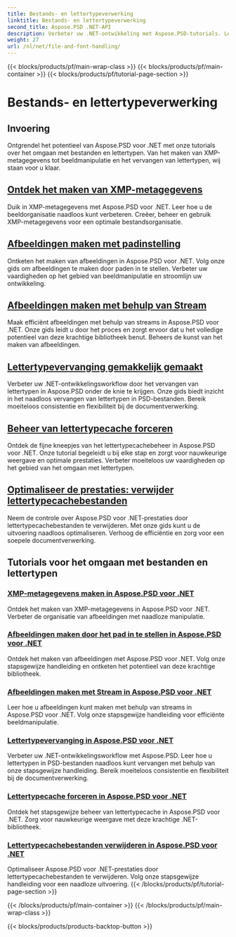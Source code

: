 ```yaml
---
title: Bestands- en lettertypeverwerking
linktitle: Bestands- en lettertypeverwerking
second_title: Aspose.PSD .NET-API
description: Verbeter uw .NET-ontwikkeling met Aspose.PSD-tutorials. Leer lettertypevervanging, het maken van XMP-metagegevens en cachebeheer voor optimale workflow-efficiëntie.
weight: 27
url: /nl/net/file-and-font-handling/
---
```


{{< blocks/products/pf/main-wrap-class >}}
{{< blocks/products/pf/main-container >}}
{{< blocks/products/pf/tutorial-page-section >}}

# Bestands- en lettertypeverwerking

## Invoering

Ontgrendel het potentieel van Aspose.PSD voor .NET met onze tutorials over het omgaan met bestanden en lettertypen. Van het maken van XMP-metagegevens tot beeldmanipulatie en het vervangen van lettertypen, wij staan voor u klaar.

## [Ontdek het maken van XMP-metagegevens](./create-xmp-metadata/)
Duik in XMP-metagegevens met Aspose.PSD voor .NET. Leer hoe u de beeldorganisatie naadloos kunt verbeteren. Creëer, beheer en gebruik XMP-metagegevens voor een optimale bestandsorganisatie.

## [Afbeeldingen maken met padinstelling](./create-images-setting-path/)
Ontketen het maken van afbeeldingen in Aspose.PSD voor .NET. Volg onze gids om afbeeldingen te maken door paden in te stellen. Verbeter uw vaardigheden op het gebied van beeldmanipulatie en stroomlijn uw ontwikkeling.

## [Afbeeldingen maken met behulp van Stream](./create-images-using-stream/)
Maak efficiënt afbeeldingen met behulp van streams in Aspose.PSD voor .NET. Onze gids leidt u door het proces en zorgt ervoor dat u het volledige potentieel van deze krachtige bibliotheek benut. Beheers de kunst van het maken van afbeeldingen.

## [Lettertypevervanging gemakkelijk gemaakt](./font-replacement/)
Verbeter uw .NET-ontwikkelingsworkflow door het vervangen van lettertypen in Aspose.PSD onder de knie te krijgen. Onze gids biedt inzicht in het naadloos vervangen van lettertypen in PSD-bestanden. Bereik moeiteloos consistentie en flexibiliteit bij de documentverwerking.

## [Beheer van lettertypecache forceren](./force-font-cache/)
Ontdek de fijne kneepjes van het lettertypecachebeheer in Aspose.PSD voor .NET. Onze tutorial begeleidt u bij elke stap en zorgt voor nauwkeurige weergave en optimale prestaties. Verbeter moeiteloos uw vaardigheden op het gebied van het omgaan met lettertypen.

## [Optimaliseer de prestaties: verwijder lettertypecachebestanden](./remove-font-cache-files/)
Neem de controle over Aspose.PSD voor .NET-prestaties door lettertypecachebestanden te verwijderen. Met onze gids kunt u de uitvoering naadloos optimaliseren. Verhoog de efficiëntie en zorg voor een soepele documentverwerking.

## Tutorials voor het omgaan met bestanden en lettertypen
### [XMP-metagegevens maken in Aspose.PSD voor .NET](./create-xmp-metadata/)
Ontdek het maken van XMP-metagegevens in Aspose.PSD voor .NET. Verbeter de organisatie van afbeeldingen met naadloze manipulatie.
### [Afbeeldingen maken door het pad in te stellen in Aspose.PSD voor .NET](./create-images-setting-path/)
Ontdek het maken van afbeeldingen met Aspose.PSD voor .NET. Volg onze stapsgewijze handleiding en ontketen het potentieel van deze krachtige bibliotheek.
### [Afbeeldingen maken met Stream in Aspose.PSD voor .NET](./create-images-using-stream/)
Leer hoe u afbeeldingen kunt maken met behulp van streams in Aspose.PSD voor .NET. Volg onze stapsgewijze handleiding voor efficiënte beeldmanipulatie.
### [Lettertypevervanging in Aspose.PSD voor .NET](./font-replacement/)
Verbeter uw .NET-ontwikkelingsworkflow met Aspose.PSD. Leer hoe u lettertypen in PSD-bestanden naadloos kunt vervangen met behulp van onze stapsgewijze handleiding. Bereik moeiteloos consistentie en flexibiliteit bij de documentverwerking.
### [Lettertypecache forceren in Aspose.PSD voor .NET](./force-font-cache/)
Ontdek het stapsgewijze beheer van lettertypecache in Aspose.PSD voor .NET. Zorg voor nauwkeurige weergave met deze krachtige .NET-bibliotheek. 
### [Lettertypecachebestanden verwijderen in Aspose.PSD voor .NET](./remove-font-cache-files/)
Optimaliseer Aspose.PSD voor .NET-prestaties door lettertypecachebestanden te verwijderen. Volg onze stapsgewijze handleiding voor een naadloze uitvoering.
{{< /blocks/products/pf/tutorial-page-section >}}

{{< /blocks/products/pf/main-container >}}
{{< /blocks/products/pf/main-wrap-class >}}

{{< blocks/products/products-backtop-button >}}
